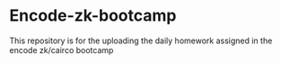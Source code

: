 # Encode-zk-bootcamp
This repository is for the uploading the daily homework assigned in the encode zk/cairco bootcamp
